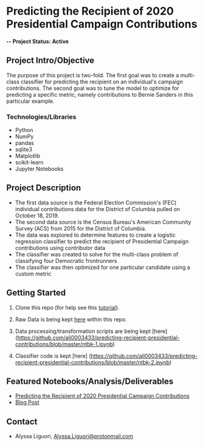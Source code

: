 # Predicting the Recipient of 2020 Presidential Campaign Contributions

#### -- Project Status: Active

## Project Intro/Objective
The purpose of this project is two-fold. The first goal was to create a multi-class classifier for predicting the recipient on an individual's campaign contributions. The second goal was to tune the model to optimize for predicting a specific metric, namely contributions to Bernie Sanders in this particular example. 

### Technologies/Libraries
* Python
* NumPy
* pandas
* sqlite3
* Matplotlib
* scikit-learn
* Jupyter Notebooks

## Project Description
- The first data source is the Federal Election Commission's (FEC) individual contributions data for the District of Columbia pulled on October 18, 2019.
- The second data source is the Census Bureau's American Community Survey (ACS) from 2015 for the District of Columbia. 
- The data was explored to determine features to create a logistic regression classifier to predict the recipient of Presidential Campaign contributions using contributor data
- The classifier was created to solve for the multi-class problem of classifying four Democratic frontrunners
- The classifier was then optimized for one particular candidate using a custom metric 

## Getting Started

1. Clone this repo (for help see this [tutorial](https://help.github.com/articles/cloning-a-repository/)).

2. Raw Data is being kept [here](https://github.com/ali0003433/political-contributions/tree/master/raw_data) within this repo.
    
3. Data processing/transformation scripts are being kept [here] (https://github.com/ali0003433/predicting-recipient-presidential-contributions/blob/master/ntbk-1.ipynb)

4. Classifier code is kept [here] (https://github.com/ali0003433/predicting-recipient-presidential-contributions/blob/master/ntbk-2.ipynb)

## Featured Notebooks/Analysis/Deliverables
* [Predicting the Recipient of 2020 Presidential Campaign Contributions](https://docs.google.com/presentation/d/1rupXD29Td_W4v2tG5Tqmqj0PIwOcIB2lv6xSA339FA4/edit)
* [Blog Post](link)


## Contact
* Alyssa Liguori, Alyssa.Liguori@protonmail.com 

